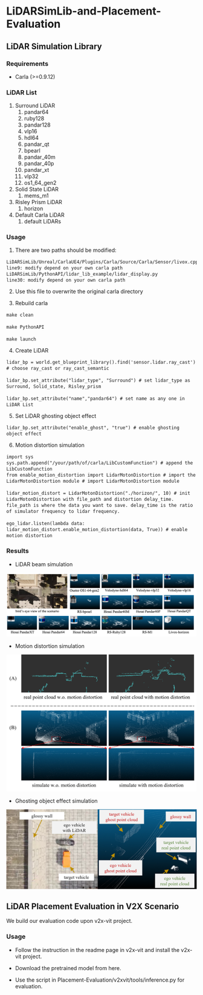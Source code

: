 # LiDARSimLib-and-Placement-Evaluation

## LiDAR Simulation Library

### Requirements

+ Carla (>=0.9.12)

### LiDAR List
1. Surround LiDAR
   1. pandar64
   2. ruby128
   3. pandar128
   4. vlp16
   5. hdl64
   6. pandar_qt
   7. bpearl
   8. pandar_40m
   9. pandar_40p
   10. pandar_xt
   11. vlp32
   12. os1_64_gen2
2. Solid State LiDAR
   1. mems_m1
3. Risley Prism LiDAR
   1. horizon
4. Default Carla LiDAR
   1. default LiDARs

### Usage

1. There are two paths should be modified:

```
LiDARSimLib/Unreal/CarlaUE4/Plugins/Carla/Source/Carla/Sensor/livox.cpp
line9: modify depend on your own carla path
LiDARSimLib/PythonAPI/lidar_lib_example/lidar_display.py
line30: modify depend on your own carla path
```

2. Use this file to overwrite the original carla directory

3. Rebuild carla

```
make clean

make PythonAPI

make launch
```

4. Create LiDAR


```
lidar_bp = world.get_blueprint_library().find('sensor.lidar.ray_cast') # choose ray_cast or ray_cast_semantic

lidar_bp.set_attribute("lidar_type", "Surround") # set lidar_type as Surround, Solid_state, Risley_prism

lidar_bp.set_attribute("name","pandar64") # set name as any one in LiDAR List
```

5. Set LiDAR ghosting object effect

```
lidar_bp.set_attribute("enable_ghost", "true") # enable ghosting object effect
```

6. Motion distortion simulation

```
import sys
sys.path.append("/your/path/of/carla/LibCustomFunction") # append the LibCustomFunction
from enable_motion_distortion import LidarMotonDistortion # import the LidarMotonDistortion module # import LidarMotonDistortion module

lidar_motion_distort = LidarMotonDistortion("./horizon/", 10) # init LidarMotonDistortion with file_path and distortion delay_time. file_path is where the data you want to save. delay_time is the ratio of simulator frequency to lidar frequency.

ego_lidar.listen(lambda data: lidar_motion_distort.enable_motion_distortion(data, True)) # enable motion distortion
```

### Results

+	LiDAR beam simulation

![LiDAR_beam_simulation](pic/lidarsim.png)

+	Motion distortion simulation

![Motion_distortion_simulation](pic/motionDistortion.png)

+	Ghosting object effect simulation

![Ghosting_object_effect_simulation](pic/ghostingEffect.png)

## LiDAR Placement Evaluation in V2X Scenario

We build our evaluation code upon v2x-vit project.

### Usage

+	Follow the instruction in the readme page in v2x-vit and install the v2x-vit project.

+ Download the pretrained model from here.

+ Use the script in Placement-Evaluation/v2xvit/tools/inference.py for evaluation.
